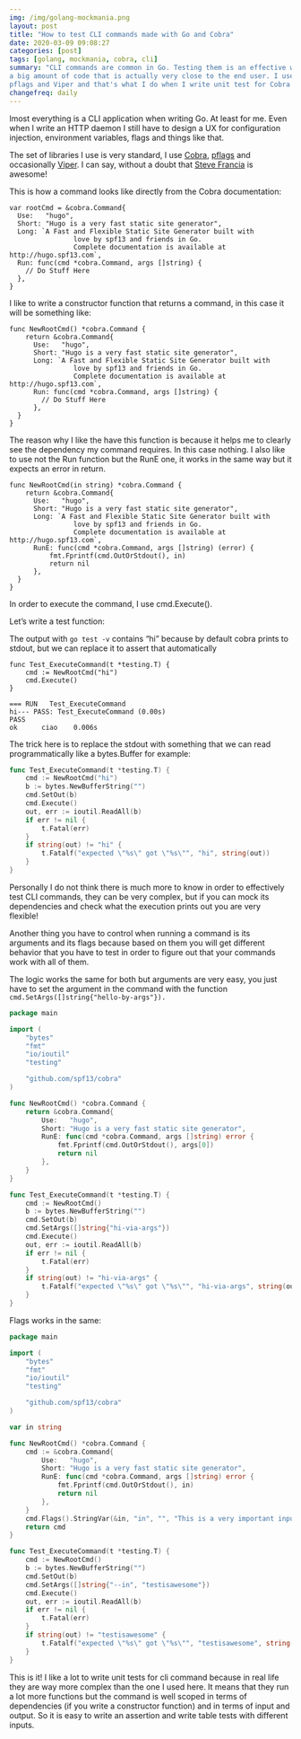 ```yaml
---
img: /img/golang-mockmania.png
layout: post
title: "How to test CLI commands made with Go and Cobra"
date: 2020-03-09 09:08:27
categories: [post]
tags: [golang, mockmania, cobra, cli]
summary: "CLI commands are common in Go. Testing them is an effective way to run
a big amount of code that is actually very close to the end user. I use Cobra,
pflags and Viper and that's what I do when I write unit test for Cobra commands"
changefreq: daily
---
```

lmost everything is a CLI application when writing Go. At least for me. Even
when I write an HTTP daemon I still have to design a UX for configuration
injection, environment variables, flags and things like that.

The set of libraries I use is very standard, I use
[Cobra](https://github.com/spf13/cobra),
[pflags](https://github.com/spf13/pflag) and occasionally
[Viper](https://github.com/spf13/viper). I can say, without a doubt that [Steve
Francia](https://twitter.com/spf13) is awesome!

This is how a command looks like directly from the Cobra documentation:

```
var rootCmd = &cobra.Command{
  Use:   "hugo",
  Short: "Hugo is a very fast static site generator",
  Long: `A Fast and Flexible Static Site Generator built with
                love by spf13 and friends in Go.
                Complete documentation is available at http://hugo.spf13.com`,
  Run: func(cmd *cobra.Command, args []string) {
    // Do Stuff Here
  },
}
```

I like to write a constructor function that returns a command, in this case it
will be something like:

```
func NewRootCmd() *cobra.Command {
    return &cobra.Command{
      Use:   "hugo",
      Short: "Hugo is a very fast static site generator",
      Long: `A Fast and Flexible Static Site Generator built with
                love by spf13 and friends in Go.
                Complete documentation is available at http://hugo.spf13.com`,
      Run: func(cmd *cobra.Command, args []string) {
        // Do Stuff Here
      },
  }
}
```

The reason why I like the have this function is because it helps me to clearly
see the dependency my command requires. In this case nothing. I also like to use
not the Run function but the RunE one, it works in the same way but it expects
an error in return.

```
func NewRootCmd(in string) *cobra.Command {
    return &cobra.Command{
      Use:   "hugo",
      Short: "Hugo is a very fast static site generator",
      Long: `A Fast and Flexible Static Site Generator built with
                love by spf13 and friends in Go.
                Complete documentation is available at http://hugo.spf13.com`,
      RunE: func(cmd *cobra.Command, args []string) (error) {
          fmt.Fprintf(cmd.OutOrStdout(), in)
          return nil
      },
  }
}
```

In order to execute the command, I use cmd.Execute().

Let’s write a test function:

The output with `go test -v` contains “hi” because by default cobra prints to
stdout, but we can replace it to assert that automatically

```
func Test_ExecuteCommand(t *testing.T) {
	cmd := NewRootCmd("hi")
	cmd.Execute()
}
```

```
=== RUN   Test_ExecuteCommand
hi--- PASS: Test_ExecuteCommand (0.00s)
PASS
ok      ciao    0.006s
```

The trick here is to replace the stdout with something that we can read
programmatically like a bytes.Buffer for example:

```go
func Test_ExecuteCommand(t *testing.T) {
	cmd := NewRootCmd("hi")
	b := bytes.NewBufferString("")
	cmd.SetOut(b)
	cmd.Execute()
	out, err := ioutil.ReadAll(b)
	if err != nil {
		t.Fatal(err)
	}
	if string(out) != "hi" {
		t.Fatalf("expected \"%s\" got \"%s\"", "hi", string(out))
	}
}
```

Personally I do not think there is much more to know in order to effectively
test CLI commands, they can be very complex, but if you can mock its
dependencies and check what the execution prints out you are very flexible! 

Another thing you have to control when running a command is its arguments and
its flags because based on them you will get different behavior that you have to
test in order to figure out that your commands work with all of them.

The logic works the same for both but arguments are very easy, you just have to
set the argument in the command with the function
`cmd.SetArgs([]string{"hello-by-args"}).`

```go
package main

import (
	"bytes"
	"fmt"
	"io/ioutil"
	"testing"

	"github.com/spf13/cobra"
)

func NewRootCmd() *cobra.Command {
	return &cobra.Command{
		Use:   "hugo",
		Short: "Hugo is a very fast static site generator",
		RunE: func(cmd *cobra.Command, args []string) error {
			fmt.Fprintf(cmd.OutOrStdout(), args[0])
			return nil
		},
	}
}

func Test_ExecuteCommand(t *testing.T) {
	cmd := NewRootCmd()
	b := bytes.NewBufferString("")
	cmd.SetOut(b)
	cmd.SetArgs([]string{"hi-via-args"})
	cmd.Execute()
	out, err := ioutil.ReadAll(b)
	if err != nil {
		t.Fatal(err)
	}
	if string(out) != "hi-via-args" {
		t.Fatalf("expected \"%s\" got \"%s\"", "hi-via-args", string(out))
	}
}
```


Flags works in the same:


```go
package main

import (
	"bytes"
	"fmt"
	"io/ioutil"
	"testing"

	"github.com/spf13/cobra"
)

var in string

func NewRootCmd() *cobra.Command {
	cmd := &cobra.Command{
		Use:   "hugo",
		Short: "Hugo is a very fast static site generator",
		RunE: func(cmd *cobra.Command, args []string) error {
			fmt.Fprintf(cmd.OutOrStdout(), in)
			return nil
		},
	}
	cmd.Flags().StringVar(&in, "in", "", "This is a very important input.")
	return cmd
}

func Test_ExecuteCommand(t *testing.T) {
	cmd := NewRootCmd()
	b := bytes.NewBufferString("")
	cmd.SetOut(b)
	cmd.SetArgs([]string{"--in", "testisawesome"})
	cmd.Execute()
	out, err := ioutil.ReadAll(b)
	if err != nil {
		t.Fatal(err)
	}
	if string(out) != "testisawesome" {
		t.Fatalf("expected \"%s\" got \"%s\"", "testisawesome", string(out))
	}
}
```

This is it! I like a lot to write unit tests for cli command because in real
life they are way more complex than the one I used here. It means that they run
a lot more functions but the command is well scoped in terms of dependencies (if
you write a constructor function) and in terms of input and output. So it is
easy to write an assertion and write table tests with different inputs.
